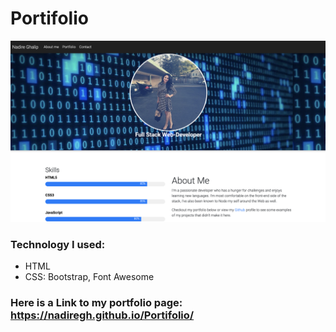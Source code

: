 # Portifolio

![alt text](/assets/images/README.png )


### Technology I used: ###

* HTML
* CSS:  Bootstrap,  Font Awesome




 ### Here is a Link to my portfolio page:  https://nadiregh.github.io/Portifolio/

